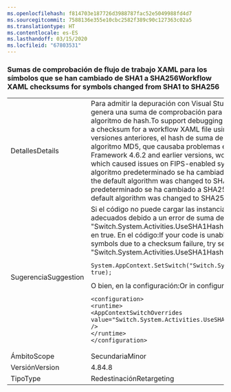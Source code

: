 ```yaml
---
ms.openlocfilehash: f814703e187726d3988787fac52e5049988fd4d7
ms.sourcegitcommit: 7588136e355e10cbc2582f389c90c127363c02a5
ms.translationtype: HT
ms.contentlocale: es-ES
ms.lasthandoff: 03/15/2020
ms.locfileid: "67803531"
---
```

### <a name="workflow-xaml-checksums-for-symbols-changed-from-sha1-to-sha256"></a><span data-ttu-id="822ac-101">Sumas de comprobación de flujo de trabajo XAML para los símbolos que se han cambiado de SHA1 a SHA256</span><span class="sxs-lookup"><span data-stu-id="822ac-101">Workflow XAML checksums for symbols changed from SHA1 to SHA256</span></span>

|   |   |
|---|---|
|<span data-ttu-id="822ac-102">Detalles</span><span class="sxs-lookup"><span data-stu-id="822ac-102">Details</span></span>|<span data-ttu-id="822ac-103">Para admitir la depuración con Visual Studio, el tiempo de ejecución de flujo de trabajo genera una suma de comprobación para un archivo XAML de flujo de trabajo mediante un algoritmo de hash.</span><span class="sxs-lookup"><span data-stu-id="822ac-103">To support debugging with Visual Studio, the Workflow runtime generates a checksum for a workflow XAML file using a hashing algorithm.</span></span> <span data-ttu-id="822ac-104">En .NET Framework 4.6.2 y versiones anteriores, el hash de suma de comprobación de flujo de trabajo usaba el algoritmo MD5, que causaba problemas en sistemas compatibles con FIPS.</span><span class="sxs-lookup"><span data-stu-id="822ac-104">In the .NET Framework 4.6.2 and earlier versions, workflow checksum hashing used the MD5 algorithm, which caused issues on FIPS-enabled systems.</span></span> <span data-ttu-id="822ac-105">A partir de .NET Framework 4.7, el algoritmo predeterminado se ha cambiado a SHA1.</span><span class="sxs-lookup"><span data-stu-id="822ac-105">Starting with the .NET Framework 4.7, the default algorithm was changed to SHA1.</span></span> <span data-ttu-id="822ac-106">A partir de .NET Framework 4.8, el algoritmo predeterminado se ha cambiado a SHA256.</span><span class="sxs-lookup"><span data-stu-id="822ac-106">Starting with the .NET Framework 4.8, the default algorithm was changed to SHA256.</span></span>|
|<span data-ttu-id="822ac-107">Sugerencia</span><span class="sxs-lookup"><span data-stu-id="822ac-107">Suggestion</span></span>|<span data-ttu-id="822ac-108">Si el código no puede cargar las instancias de flujo de trabajo o no puede buscar símbolos adecuados debido a un error de suma de comprobación, pruebe a establecer el valor &quot;Switch.System.Activities.UseSHA1HashForDebuggerSymbols&quot; del modificador <code>AppContext</code> en true. En el código:</span><span class="sxs-lookup"><span data-stu-id="822ac-108">If your code is unable to load workflow instances or to find appropriate symbols due to a checksum failure, try setting the <code>AppContext</code> switch &quot;Switch.System.Activities.UseSHA1HashForDebuggerSymbols&quot; to true.In code:</span></span><pre><code class="lang-csharp">System.AppContext.SetSwitch(&quot;Switch.System.Activities.UseSHA1HashForDebuggerSymbols&quot;, true);&#13;&#10;</code></pre><span data-ttu-id="822ac-109">O bien, en la configuración:</span><span class="sxs-lookup"><span data-stu-id="822ac-109">Or in configuration:</span></span><pre><code class="lang-xml">&lt;configuration&gt;&#13;&#10;&lt;runtime&gt;&#13;&#10;&lt;AppContextSwitchOverrides value=&quot;Switch.System.Activities.UseSHA1HashForDebuggerSymbols=true&quot; /&gt;&#13;&#10;&lt;/runtime&gt;&#13;&#10;&lt;/configuration&gt;&#13;&#10;</code></pre>|
|<span data-ttu-id="822ac-110">Ámbito</span><span class="sxs-lookup"><span data-stu-id="822ac-110">Scope</span></span>|<span data-ttu-id="822ac-111">Secundaria</span><span class="sxs-lookup"><span data-stu-id="822ac-111">Minor</span></span>|
|<span data-ttu-id="822ac-112">Versión</span><span class="sxs-lookup"><span data-stu-id="822ac-112">Version</span></span>|<span data-ttu-id="822ac-113">4.8</span><span class="sxs-lookup"><span data-stu-id="822ac-113">4.8</span></span>|
|<span data-ttu-id="822ac-114">Tipo</span><span class="sxs-lookup"><span data-stu-id="822ac-114">Type</span></span>|<span data-ttu-id="822ac-115">Redestinación</span><span class="sxs-lookup"><span data-stu-id="822ac-115">Retargeting</span></span>|
